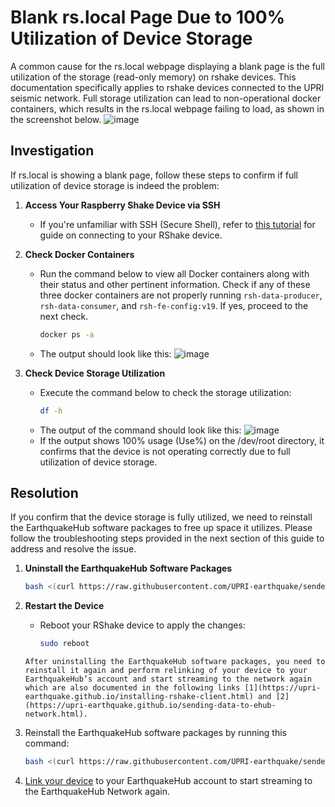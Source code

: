 Blank rs.local Page Due to 100% Utilization of Device Storage
=======================================


A common cause for the rs.local webpage displaying a blank page is the full utilization of the storage (read-only memory) on rshake devices. This documentation specifically applies to rshake devices connected to the UPRI seismic network. Full storage utilization can lead to non-operational docker containers, which results in the rs.local webpage failing to load, as shown in the screenshot below.
![image](_build/html/assets/issues/blank-rs.local-page/blank-rs.local-page.png)


## Investigation
If rs.local is showing a blank page, follow these steps to confirm if full utilization of device storage is indeed the problem:

1. **Access Your Raspberry Shake Device via SSH**
    - If you're unfamiliar with SSH (Secure Shell), refer to <a href="https://upri-earthquake.github.io/connect-to-rshake" target="_blank">this tutorial</a> for guide on connecting to your RShake device. 

2. **Check Docker Containers**
    - Run the command below to view all Docker containers along with their status and other pertinent information. Check if any of these three docker containers are not properly running `rsh-data-producer`, `rsh-data-consumer`, and `rsh-fe-config:v19`. If yes, proceed to the next check.
        ```bash
        docker ps -a
        ```
    - The output should look like this:
        ![image](_build/html/assets/issues/blank-rs.local-page/docker-ps-output.png)

3. **Check Device Storage Utilization**
    - Execute the command below to check the storage utilization:
        ```bash
        df -h
        ```
    - The output of the command should look like this:
        ![image](_build/html/assets/issues/blank-rs.local-page/df-h-output.png)
    - If the output shows 100% usage (Use%) on the /dev/root directory, it confirms that the device is not operating correctly due to full utilization of device storage.


## Resolution
If you confirm that the device storage is fully utilized, we need to reinstall the EarthquakeHub software packages to free up space it utilizes. Please follow the troubleshooting steps provided in the next section of this guide to address and resolve the issue.

1. **Uninstall the EarthquakeHub Software Packages**
    ```bash
    bash <(curl https://raw.githubusercontent.com/UPRI-earthquake/sender-backend/main/uninstall.sh)
    ```

2. **Restart the Device**
    - Reboot your RShake device to apply the changes:
        ```bash
        sudo reboot
        ```

    ```{note}
    After uninstalling the EarthquakeHub software packages, you need to reinstall it again and perform relinking of your device to your EarthquakeHub’s account and start streaming to the network again which are also documented in the following links [1](https://upri-earthquake.github.io/installing-rshake-client.html) and [2](https://upri-earthquake.github.io/sending-data-to-ehub-network.html).
    ```

3. Reinstall the EarthquakeHub software packages by running this command:
    ```bash
    bash <(curl https://raw.githubusercontent.com/UPRI-earthquake/sender-backend/main/uninstall.sh)
    ```

4. <a href="https://upri-earthquake.github.io/sending-data-to-ehub-network.html#device-to-account-linking" target="_blank">Link your device</a> to your EarthquakeHub account to start streaming to the EarthquakeHub Network again.
